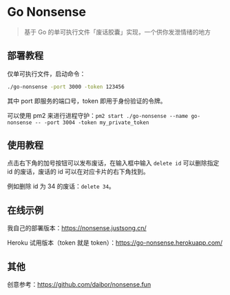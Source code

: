 # Go Nonsense
> 基于 Go 的单可执行文件「废话胶囊」实现，一个供你发泄情绪的地方

## 部署教程

仅单可执行文件，启动命令：

```bash
./go-nonsense -port 3000 -token 123456  
```

其中 port 即服务的端口号，token 即用于身份验证的令牌。

可以使用 pm2 来进行进程守护：`pm2 start ./go-nonsense --name go-nonsense -- -port 3004 -token my_private_token`

## 使用教程

点击右下角的加号按钮可以发布废话，在输入框中输入 `delete id` 可以删除指定 id 的废话，废话的 id 可以在对应卡片的右下角找到。

例如删除 id 为 34 的废话：`delete 34`。

## 在线示例
我自己的部署版本：https://nonsense.justsong.cn/

Heroku 试用版本（token 就是 token）：https://go-nonsense.herokuapp.com/

## 其他

创意参考：https://github.com/daibor/nonsense.fun